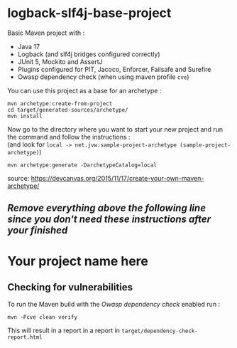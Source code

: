 # logback-slf4j-base-project
Basic Maven project with :
- Java 17 
- Logback (and slf4j bridges configured correctly)
- JUnit 5, Mockito and AssertJ
- Plugins configured for PIT, Jacoco, Enforcer, Failsafe and Surefire
- Owasp dependency check (when using maven profile `cve`)


You can use this project as a base for an archetype :

```asciidoc
mvn archetype:create-from-project
cd target/generated-sources/archetype/
mvn install
```

Now go to the directory where you want to start your new project and run the command and follow the instructions :<br/>
(and look for `local -> net.jvw:sample-project-archetype (sample-project-archetype)`)


```asciidoc
mvn archetype:generate -DarchetypeCatalog=local
```


source: https://devcanvas.org/2015/11/17/create-your-own-maven-archetype/

*Remove everything above the following line since you don't need these instructions after your finished* 
-----------
# Your project name here

## Checking for vulnerabilities

To run the Maven build with the _Owasp dependency check_ enabled run :
```asciidoc
mvn -Pcve clean verify
```

This will result in a report in a report in `target/dependency-check-report.html`